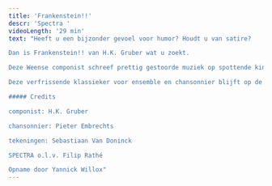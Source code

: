```yaml
---
title: 'Frankenstein!!'
descr: 'Spectra '
videoLength: '29 min'
text: "Heeft u een bijzonder gevoel voor humor? Houdt u van satire?

Dan is Frankenstein!! van H.K. Gruber wat u zoekt.

Deze Weense componist schreef prettig gestoorde muziek op spottende kinderrijmpjes, bevolkt door monsters, kannibalen en superhelden, door Batman en Robin, Dracula, Frankenstein en Superman.

Deze verfrissende klassieker voor ensemble en chansonnier blijft op de lachspieren werken.Het stuk, dat zowel verfijnde als ronduit lachwekkende klanken bevat, is een briljante en verrassende uiting van een licht gestoorde fantasie.

##### Credits

componist: H.K. Gruber

chansonnier: Pieter Embrechts

tekeningen: Sebastiaan Van Doninck

SPECTRA o.l.v. Filip Rathé

Opname door Yannick Willox"
---
```

